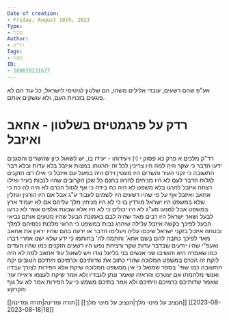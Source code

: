 ```yaml
---
Date of creation:
- Friday, August 18th, 2023
Type:
- מקור
Author:
- רד"ק
Tags:
- מקור
ID:
- 180820231627
---
```


אע"פ שהם רשעים, עובדי אלילים משהו, הם שלטון לגיטימי לישראל, כל עוד הם לא פוגעים בזכויות העם, ולא עושקים אותם.
# רדק על פרגמטיזם בשלטון - אחאב ואיזבל
רד"ק מלכים א פרק כא פסוק י
(י) ויעידוהו - יעידו בו, יש לשאול כיון שהשרים והסגנים ידעו הדבר כי שקר היה למה היו צריכין לכל זה יהרגוהו במצות איזבל בלא עדות ובלא דבר התשובה כי זקני העיר והשרים היו מעטין וידם היה במעל עם איזבל כי אילו רצו הזקנים לגלות הדבר לעם לא היו מניחים להרגו בחנם כל שכן הקרובים שהיו לנבות בעיר ואילו רצתה איזבל להרגו בלא משפט לא היה כח בידה כי אף לגזול הכרם לא היה לה כח כי אחאב ואיזבל אף על פי שהיו רשעים היו לשמים לעבוד ע"ג אבל אם היו הורגין וגוזלין שלא במשפט היו ישראל מורדין בו כי לא היו מניחין מלך עליהם אם לא יעמיד ארץ במשפט אבל למנעו מע"ג לא היו יכולים כי לא היו אלא שבעת אלפים אשר לא כרעו לבעל ושאר ישראל היו רבים מאד שהיה לבם באמונת הבעל שהיו מטעים אותם נביאי הבעל לפיכך בקשה איזבל עלילה שיהרג נבות במשפט כי הרוגי מלכות נכסיהם למלך ובטחה איזבל בזקני ישראל שיכסו עליה ויעלימו הדבר או ידעה בהם שהיו יראין את אחאב מאד לפיכך כתבה להם בשם אחא' וחתמה לה' בחותמו כי ידע שלא ישנו אחרי דברו ואעפ"י שהיו יודעים שבדבר עדות שקר ורציחת נפש היו רשעים הזקנים כמו שהיו העדים כמו שאמרה היא והושיבו שני אנשים בני בליעל נגדו ויש לשאול עוד אחאב למה לא היה לוקח זה הכרם במשפט המלוכה שהרי כתוב את שדותיכם וכרמיכם וזיתיכם הטובים יקח התשובה כמו שפי' בספר שמואל כי אין ממשפט המלוכה שיקח אלא הפירות לצורך עבדיו ואנשי מלחמתו אם יצטרכו והראיה שאמר ונתן לעבדיו ולא אמר שיקח לעצמו וראייה עוד שאמר שדותיכם כרמיכם וזיתיכם ולא אמר בתיכם משמע כי על הפירות אמר לא על גוף הקרקע: 

[[תורה ומדינה|תורה ומדינה]]
[[הנציב על מינוי מלך|הנציב על מינוי מלך]]
[[2023-08-18|2023-08-18]]

